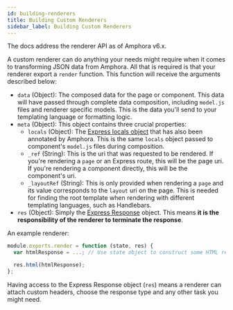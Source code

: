```yaml
---
id: building-renderers
title: Building Custom Renderers
sidebar_label: Building Custom Renderers
---
```


The docs address the renderer API as of Amphora v6.x.

A custom renderer can do anything your needs might require when it comes to transforming JSON data from Amphora. All that is required is that your renderer export a `render` function. This function will receive the arguments described below:

* `data` \(Object\): The composed data for the page or component. This data will have passed through complete data composition, including `model.js` files and renderer specific models. This is the data you'll send to your templating language or formatting logic.
* `meta` \(Object\): This object contains three crucial properties:
  * `locals` \(Object\): The [Express locals object](https://expressjs.com/en/api.html#res.locals) that has also been annotated by Amphora. This is the same `locals` object passed to component's `model.js` files during composition.
  * `_ref` \(String\): This is the uri that was requested to be rendered. If you're rendering a `page` or an Express route, this will be the page uri. If you're rendering a component directly, this will be the component's uri.
  * `_layoutRef` \(String\): This is only provided when rendering a `page` and its value corresponds to the `layout` uri on the page. This is needed for finding the root template when rendering with different templating languages, such as Handlebars.
* `res` \(Object\): Simply the [Express Response](https://expressjs.com/en/4x/api.html#res) object. This means **it is the responsibility of the renderer to terminate the response**.

An example renderer:

```javascript
module.exports.render = function (state, res) {
  var htmlResponse = ...; // Use state object to construct some HTML response..

  res.html(htmlResponse);
};
```

Having access to the Express Response object \(`res`\) means a renderer can attach custom headers, choose the response type and any other task you might need.
